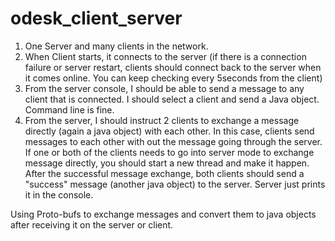 odesk_client_server
===================
1. One Server and many clients in the network.
2. When Client starts, it connects to the server (if there is a connection failure or server restart, clients should connect back to the server when it comes online. You can keep checking every 5seconds from the client)
3. From the server console, I should be able to send a message to any client that is connected. I should select a client and send a Java object. Command line is fine.
4. From the server, I should instruct 2 clients to exchange a message directly (again a java object) with each other. In this case, clients send messages to each other with out the message going through the server. If one or both of the clients needs to go into server mode to exchange message directly, you should start a new thread and make it happen. After the successful message exchange, both clients should send a "success" message (another java object) to the server. Server just prints it in the console.

Using Proto-bufs to exchange messages and convert them to java objects after receiving it on the server or client.
